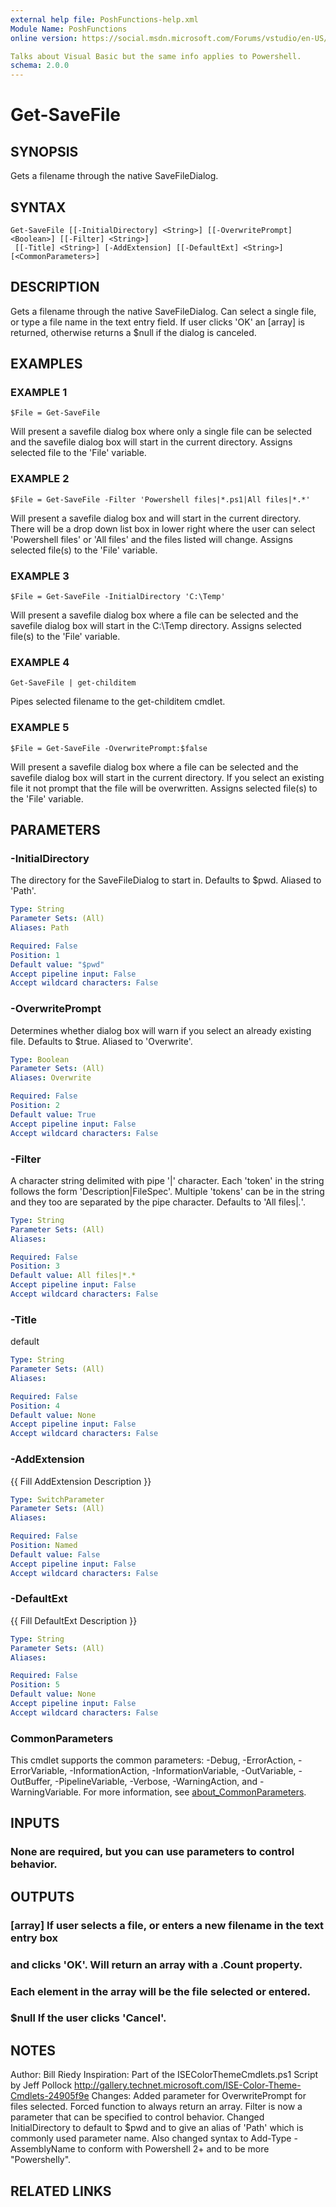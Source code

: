 ```yaml
---
external help file: PoshFunctions-help.xml
Module Name: PoshFunctions
online version: https://social.msdn.microsoft.com/Forums/vstudio/en-US/0221d962-26e6-4a7e-be7a-72cd669a0dfc/why-systemmathround0251-2?forum=vbgeneral

Talks about Visual Basic but the same info applies to Powershell.
schema: 2.0.0
---
```


# Get-SaveFile

## SYNOPSIS
Gets a filename through the native SaveFileDialog.

## SYNTAX

```
Get-SaveFile [[-InitialDirectory] <String>] [[-OverwritePrompt] <Boolean>] [[-Filter] <String>]
 [[-Title] <String>] [-AddExtension] [[-DefaultExt] <String>] [<CommonParameters>]
```

## DESCRIPTION
Gets a filename through the native SaveFileDialog.
Can select a single file, or type a
file name in the text entry field.
If user clicks 'OK' an \[array\] is returned, otherwise returns a $null if the dialog is canceled.

## EXAMPLES

### EXAMPLE 1
```
$File = Get-SaveFile
```

Will present a savefile dialog box where only a single file can be selected and the savefile
dialog box will start in the current directory.
Assigns selected file to the 'File' variable.

### EXAMPLE 2
```
$File = Get-SaveFile -Filter 'Powershell files|*.ps1|All files|*.*'
```

Will present a savefile dialog box and will start in the current directory.
There will be a drop down list box in lower right
where the user can select 'Powershell files' or 'All files' and the files listed will change.
Assigns selected file(s) to the 'File' variable.

### EXAMPLE 3
```
$File = Get-SaveFile -InitialDirectory 'C:\Temp'
```

Will present a savefile dialog box where a file can be selected and the savefile
dialog box will start in the C:\Temp directory.
Assigns selected file(s) to the 'File' variable.

### EXAMPLE 4
```
Get-SaveFile | get-childitem
```

Pipes selected filename to the get-childitem cmdlet.

### EXAMPLE 5
```
$File = Get-SaveFile -OverwritePrompt:$false
```

Will present a savefile dialog box where a file can be selected and the savefile
dialog box will start in the current directory.
If you select an existing file it
not prompt that the file will be overwritten.
Assigns selected file(s) to the 'File' variable.

## PARAMETERS

### -InitialDirectory
The directory for the SaveFileDialog to start in.
Defaults to $pwd.
Aliased to 'Path'.

```yaml
Type: String
Parameter Sets: (All)
Aliases: Path

Required: False
Position: 1
Default value: "$pwd"
Accept pipeline input: False
Accept wildcard characters: False
```

### -OverwritePrompt
Determines whether dialog box will warn if you select an already existing file.
Defaults to $true.
Aliased to 'Overwrite'.

```yaml
Type: Boolean
Parameter Sets: (All)
Aliases: Overwrite

Required: False
Position: 2
Default value: True
Accept pipeline input: False
Accept wildcard characters: False
```

### -Filter
A character string delimited with pipe '|' character.
Each 'token' in the string follows the form
'Description|FileSpec'.
Multiple 'tokens' can be in the string and they too are separated
by the pipe character.
Defaults to 'All files|*.*'.

```yaml
Type: String
Parameter Sets: (All)
Aliases:

Required: False
Position: 3
Default value: All files|*.*
Accept pipeline input: False
Accept wildcard characters: False
```

### -Title
default

```yaml
Type: String
Parameter Sets: (All)
Aliases:

Required: False
Position: 4
Default value: None
Accept pipeline input: False
Accept wildcard characters: False
```

### -AddExtension
{{ Fill AddExtension Description }}

```yaml
Type: SwitchParameter
Parameter Sets: (All)
Aliases:

Required: False
Position: Named
Default value: False
Accept pipeline input: False
Accept wildcard characters: False
```

### -DefaultExt
{{ Fill DefaultExt Description }}

```yaml
Type: String
Parameter Sets: (All)
Aliases:

Required: False
Position: 5
Default value: None
Accept pipeline input: False
Accept wildcard characters: False
```

### CommonParameters
This cmdlet supports the common parameters: -Debug, -ErrorAction, -ErrorVariable, -InformationAction, -InformationVariable, -OutVariable, -OutBuffer, -PipelineVariable, -Verbose, -WarningAction, and -WarningVariable. For more information, see [about_CommonParameters](http://go.microsoft.com/fwlink/?LinkID=113216).

## INPUTS

### None are required, but you can use parameters to control behavior.
## OUTPUTS

### [array]     If user selects a file, or enters a new filename in the text entry box
###             and clicks 'OK'. Will return an array with a .Count property.
###             Each element in the array will be the file selected or entered.
### $null       If the user clicks 'Cancel'.
## NOTES
Author:      Bill Riedy
Inspiration: Part of the ISEColorThemeCmdlets.ps1 Script by Jeff Pollock
             http://gallery.technet.microsoft.com/ISE-Color-Theme-Cmdlets-24905f9e
Changes:     Added parameter for OverwritePrompt for files selected.
Forced function
             to always return an array.
Filter is now a parameter that can be specified
             to control behavior.
Changed InitialDirectory to default to $pwd and to give
             an alias of 'Path' which is commonly used parameter name.
             Also changed syntax to Add-Type -AssemblyName to conform with
             Powershell 2+ and to be more "Powershelly".

## RELATED LINKS

